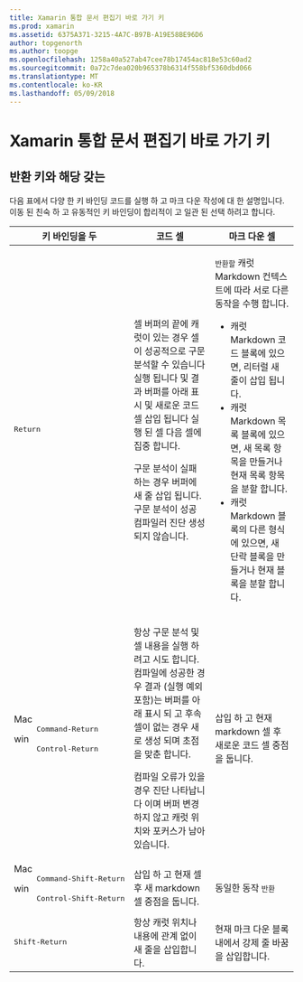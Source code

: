 ```yaml
---
title: Xamarin 통합 문서 편집기 바로 가기 키
ms.prod: xamarin
ms.assetid: 6375A371-3215-4A7C-B97B-A19E58BE96D6
author: topgenorth
ms.author: toopge
ms.openlocfilehash: 1258a40a527ab47cee78b17454ac818e53c60ad2
ms.sourcegitcommit: 0a72c7dea020b965378b6314f558bf5360dbd066
ms.translationtype: MT
ms.contentlocale: ko-KR
ms.lasthandoff: 05/09/2018
---
```

# <a name="xamarin-workbooks-editor-keyboard-shortcuts"></a>Xamarin 통합 문서 편집기 바로 가기 키

## <a name="the-return-key-and-its-nuances"></a>반환 키와 해당 갖는

다음 표에서 다양 한 키 바인딩 코드를 실행 하 고 마크 다운 작성에 대 한 설명입니다. 이동 된 친숙 하 고 유동적인 키 바인딩이 합리적이 고 일관 된 선택 하려고 합니다.

|키 바인딩을 두|코드 셀|마크 다운 셀|
|--- |--- |--- |
|<kbd>Return</kbd>|<p>셀 버퍼의 끝에 캐럿이 있는 경우 셀이 성공적으로 구문 분석할 수 있습니다 실행 됩니다 및 결과 버퍼를 아래 표시 및 새로운 코드 셀 삽입 됩니다 실행 된 셀 다음 셀에 집중 합니다.</p><p>구문 분석이 실패 하는 경우 버퍼에 새 줄 삽입 됩니다. 구문 분석이 성공 컴파일러 진단 생성 되지 않습니다.</p>|<p><kbd>반환할</kbd> 캐럿 Markdown 컨텍스트에 따라 서로 다른 동작을 수행 합니다.</p><ul><li>캐럿 Markdown 코드 블록에 있으면, 리터럴 새 줄이 삽입 됩니다.</li><li>캐럿 Markdown 목록 블록에 있으면, 새 목록 항목을 만들거나 현재 목록 항목을 분할 합니다.</li><li>캐럿 Markdown 블록의 다른 형식에 있으면, 새 단락 블록을 만들거나 현재 블록을 분할 합니다.</li></ul>|
|<dl><dt>Mac</dt><dd><kbd>Command‑Return</kbd></dd><dt>win</dt><dd><kbd>Control‑Return</kbd></dd></dl>|<p>항상 구문 분석 및 셀 내용을 실행 하려고 시도 합니다. 컴파일에 성공한 경우 결과 (실행 예외 포함)는 버퍼를 아래 표시 되 고 후속 셀이 없는 경우 새로 생성 되며 초점을 맞춘 합니다.</p><p>컴파일 오류가 있을 경우 진단 나타납니다 이며 버퍼 변경 하지 않고 캐럿 위치와 포커스가 남아 있습니다.</p>|삽입 하 고 현재 markdown 셀 후 새로운 코드 셀 중점을 둡니다.|
|<dl><dt>Mac</dt><dd><kbd>Command‑Shift‑Return</kbd><dd><dt>win</dt><dd><kbd>Control‑Shift‑Return</kbd></dd></dl>|삽입 하 고 현재 셀 후 새 markdown 셀 중점을 둡니다.|동일한 동작 <kbd>반환</kbd>|
|<kbd>Shift‑Return</kbd>|항상 캐럿 위치나 내용에 관계 없이 새 줄을 삽입합니다.|현재 마크 다운 블록 내에서 강제 줄 바꿈을 삽입합니다.|
